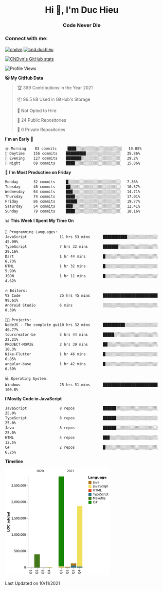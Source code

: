 <h1 align="center">Hi 👋, I'm Duc Hieu</h1>
<h3 align="center">Code Never Die</h3>

<h3 align="left">Connect with me:</h3>
<p align="left">
<a href="https://linkedin.com/in/cndvn" target="blank"><img align="center" src="https://img.shields.io/badge/LinkedIn-0077B5?style=for-the-badge&logo=linkedin&logoColor=white" alt="cndvn"/></a>
<a href="https://fb.com/cnd.duchieu" target="blank"><img align="center" src="https://img.shields.io/badge/Facebook-1877F2?style=for-the-badge&logo=facebook&logoColor=white" alt="cnd.duchieu"/></a>
</p>

[![CNDvn's GitHub stats](https://github-readme-stats.vercel.app/api?username=cndvn)](https://github.com/anuraghazra/github-readme-stats)

<!--START_SECTION:waka-->
![Profile Views](http://img.shields.io/badge/Profile%20Views-0-blue)

**🐱 My GitHub Data** 

> 🏆 399 Contributions in the Year 2021
 > 
> 📦 96.5 kB Used in GitHub's Storage 
 > 
> 🚫 Not Opted to Hire
 > 
> 📜 24 Public Repositories 
 > 
> 🔑 0 Private Repositories  
 > 
**I'm an Early 🐤** 

```text
🌞 Morning    83 commits     ████░░░░░░░░░░░░░░░░░░░░░   19.08% 
🌆 Daytime    156 commits    █████████░░░░░░░░░░░░░░░░   35.86% 
🌃 Evening    127 commits    ███████░░░░░░░░░░░░░░░░░░   29.2% 
🌙 Night      69 commits     ████░░░░░░░░░░░░░░░░░░░░░   15.86%

```
📅 **I'm Most Productive on Friday** 

```text
Monday       32 commits     █░░░░░░░░░░░░░░░░░░░░░░░░   7.36% 
Tuesday      46 commits     ██░░░░░░░░░░░░░░░░░░░░░░░   10.57% 
Wednesday    64 commits     ███░░░░░░░░░░░░░░░░░░░░░░   14.71% 
Thursday     74 commits     ████░░░░░░░░░░░░░░░░░░░░░   17.01% 
Friday       86 commits     █████░░░░░░░░░░░░░░░░░░░░   19.77% 
Saturday     54 commits     ███░░░░░░░░░░░░░░░░░░░░░░   12.41% 
Sunday       79 commits     ████░░░░░░░░░░░░░░░░░░░░░   18.16%

```


📊 **This Week I Spent My Time On** 

```text
💬 Programming Languages: 
JavaScript               11 hrs 53 mins      ███████████░░░░░░░░░░░░░░   45.99% 
TypeScript               7 hrs 32 mins       ███████░░░░░░░░░░░░░░░░░░   29.16% 
Dart                     1 hr 44 mins        █░░░░░░░░░░░░░░░░░░░░░░░░   6.73% 
HTML                     1 hr 32 mins        █░░░░░░░░░░░░░░░░░░░░░░░░   5.99% 
JSON                     1 hr 11 mins        █░░░░░░░░░░░░░░░░░░░░░░░░   4.62%

🔥 Editors: 
VS Code                  25 hrs 45 mins      █████████████████████████   99.61% 
Android Studio           6 mins              ░░░░░░░░░░░░░░░░░░░░░░░░░   0.39%

🐱‍💻 Projects: 
NodeJS - The complete gui10 hrs 32 mins      ██████████░░░░░░░░░░░░░░░   40.77% 
tourcreator-be           5 hrs 44 mins       █████░░░░░░░░░░░░░░░░░░░░   22.21% 
PROJECT-MOVIE            2 hrs 39 mins       ██░░░░░░░░░░░░░░░░░░░░░░░   10.3% 
Nike-Flutter             1 hr 46 mins        █░░░░░░░░░░░░░░░░░░░░░░░░   6.85% 
angular-base             1 hr 42 mins        █░░░░░░░░░░░░░░░░░░░░░░░░   6.59%

💻 Operating System: 
Windows                  25 hrs 51 mins      █████████████████████████   100.0%

```

**I Mostly Code in JavaScript** 

```text
JavaScript               8 repos             ██████░░░░░░░░░░░░░░░░░░░   25.0% 
TypeScript               8 repos             ██████░░░░░░░░░░░░░░░░░░░   25.0% 
Java                     8 repos             ██████░░░░░░░░░░░░░░░░░░░   25.0% 
HTML                     4 repos             ███░░░░░░░░░░░░░░░░░░░░░░   12.5% 
C#                       2 repos             █░░░░░░░░░░░░░░░░░░░░░░░░   6.25%

```


**Timeline**

![Chart not found](https://raw.githubusercontent.com/CNDvn/CNDvn/main/charts/bar_graph.png) 


 Last Updated on 10/11/2021
<!--END_SECTION:waka-->
